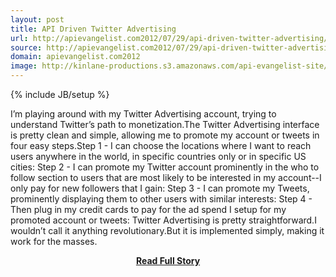 ```yaml
---
layout: post
title: API Driven Twitter Advertising
url: http://apievangelist.com2012/07/29/api-driven-twitter-advertising/
source: http://apievangelist.com2012/07/29/api-driven-twitter-advertising/
domain: apievangelist.com2012
image: http://kinlane-productions.s3.amazonaws.com/api-evangelist-site/blog/Twitter-Ads.png
---
```

{% include JB/setup %}<p>I’m playing around with my Twitter Advertising account, trying to understand Twitter’s path to monetization.The Twitter Advertising interface is pretty clean and simple, allowing me to promote my account or tweets in four easy steps.Step 1 - I can choose the locations where I want to reach users anywhere in the world, in specific countries only or in specific US cities: Step 2 - I can promote my Twitter account prominently in the who to follow section to users that are most likely to be interested in my account--I only pay for new followers that I gain: Step 3 - I can promote my Tweets, prominently displaying them to other users with similar interests: Step 4 - Then plug in my credit cards to pay for the ad spend I setup for my promoted account or tweets: Twitter Advertising is pretty straightforward.I wouldn’t call it anything revolutionary.But it is implemented simply, making it work for the masses.</p>
<center><p><a href="http://apievangelist.com2012/07/29/api-driven-twitter-advertising/" style='padding:25px; font-sze:18px; font-weight: bold;'>Read Full Story</a></p></center>

